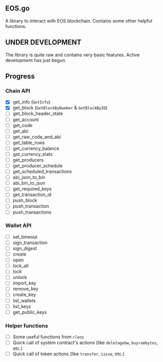 ## EOS.go

A library to interact with EOS blockchain. Contains some other helpful functions.

## UNDER DEVELOPMENT

The library is quite raw and contains very basic features. Active development has just begun.

## Progress

### Chain API

- [x] get_info (`GetInfo`)
- [x] get_block (`GetBlockByNumber` & `GetBlockByID`)
- [ ] get_block_header_state
- [ ] get_account
- [ ] get_code
- [ ] get_abi
- [ ] get_raw_code_and_abi
- [ ] get_table_rows
- [ ] get_currency_balance
- [ ] get_currency_stats
- [ ] get_producers
- [ ] get_producer_schedule
- [ ] get_scheduled_transactions
- [ ] abi_json_to_bin
- [ ] abi_bin_to_json
- [ ] get_required_keys
- [ ] get_transaction_id
- [ ] push_block
- [ ] push_transaction
- [ ] push_transactions

### Wallet API

- [ ] set_timeout
- [ ] sign_transaction
- [ ] sign_digest
- [ ] create
- [ ] open
- [ ] lock_all
- [ ] lock
- [ ] unlock
- [ ] import_key
- [ ] remove_key
- [ ] create_key
- [ ] list_wallets
- [ ] list_keys
- [ ] get_public_keys

### Helper functions

- [ ] Some useful functions from `cleos`
- [ ] Quick call of system contract's actions (like `deletagebw`, `buyrambytes`, etc.)
- [ ] Quick call of token actions (like `transfer`, `issue`, etc.)
